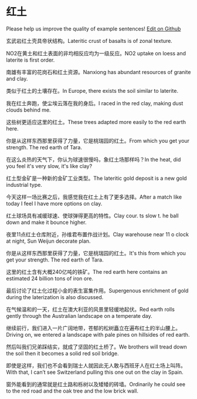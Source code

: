 # 红土

Please help us improve the quality of example sentences! [Edit on Github](https://github.com/jiyushe/jiyu-example-sentence-source/blob/main/chinese/hongtu.md)

<p><span class="chinese">玄武岩红土壳具帝状结构。</span><span class="english">Lateritic crust of basalts is of zonal texture.</span></p>

<p><span class="chinese">NO2在黄土和红土表面的非均相反应均为一级反应。</span><span class="english">NO2 uptake on loess and laterite is first order.</span></p>

<p><span class="chinese">南雄有丰富的花岗石和红土资源。</span><span class="english">Nanxiong has abundant resources of granite and clay.</span></p>

<p><span class="chinese">类似于红土的土壤存在。</span><span class="english">In Europe, there exists the soil similar to laterite.</span></p>

<p><span class="chinese">我在红土奔跑，使尘埃云落在我的身后。</span><span class="english">I raced in the red clay, making dust clouds behind me.</span></p>

<p><span class="chinese">这些树更适应这里的红土。</span><span class="english">These trees adapted more easily to the red earth here.</span></p>

<p><span class="chinese">你是从这样东西那里获得了力量，它是桃瑞园的红土。</span><span class="english">From which you get your strength. The red earth of Tara.</span></p>

<p><span class="chinese">在这么炎热的天气下，你认为球速很慢吗，象红土场那样吗？</span><span class="english">In the heat, did you feel it's very slow, it's like clay?</span></p>

<p><span class="chinese">红土型金矿是一种新的金矿工业类型。</span><span class="english">The lateritic gold deposit is a new gold industrial type.</span></p>

<p><span class="chinese">今天这样一场比赛之后，我感觉我在红土上有了更多选择。</span><span class="english">After a match like today I feel I have more options on clay.</span></p>

<p><span class="chinese">红土球场具有减缓球速、使球弹得更高的特性。</span><span class="english">Clay cour. ts slow t. he ball down and make it bounce higher.</span></p>

<p><span class="chinese">夜里11点红土仓库附近，孙维君布置作战计划。</span><span class="english">Clay warehouse near 11 o clock at night, Sun Weijun decorate plan.</span></p>

<p><span class="chinese">你是从这样东西那里获得了力量，它是桃瑞园的红土。</span><span class="english">It's this from which you get your strength. The red earth of Tara.</span></p>

<p><span class="chinese">这里的红土含有大概240亿吨的铁矿。</span><span class="english">The red earth here contains an estimated 24 billion tons of iron ore.</span></p>

<p><span class="chinese">最后讨论了红土化过程小金的表生富集作用。</span><span class="english">Supergenous enrichment of gold during the laterization is also discussed.</span></p>

<p><span class="chinese">在气候温和的一天，红土在澳大利亚的风景里轻缓地起伏。</span><span class="english">Red earth rolls gently through the Australian landscape on a temperate day.</span></p>

<p><span class="chinese">继续前行，我们进入一片广阔地带，苍郁的松树矗立在遍布红土的半山腰上。</span><span class="english">Driving on, we entered a landscape with pale pines on hillsides of red earth.</span></p>

<p><span class="chinese">然后叫我们兄弟踩结实，就成了坚固的红土桥了。</span><span class="english">We brothers will tread down the soil then it becomes a solid red soil bridge.</span></p>

<p><span class="chinese">即使是这样，我们也不会看到瑞士人就因此无人敢与西班牙人在红土场上叫阵。</span><span class="english">With that, I can’t see Switzerland pulling this one out on the clay in Spain.</span></p>

<p><span class="chinese">窗外能看到的通常就是红土路和栎树以及矮矮的砖墙。</span><span class="english">Ordinarily he could see to the red road and the oak tree and the low brick wall.</span></p>

